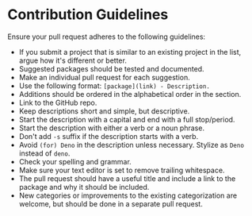 # Contribution Guidelines

Ensure your pull request adheres to the following guidelines:

- If you submit a project that is similar to an existing project in the list, argue how it's different or better.
- Suggested packages should be tested and documented.
- Make an individual pull request for each suggestion.
- Use the following format: `[package](link) - Description.`
- Additions should be ordered in the alphabetical order in the section.
- Link to the GitHub repo.
- Keep descriptions short and simple, but descriptive.
- Start the description with a capital and end with a full stop/period.
- Start the description with either a verb or a noun phrase.
- Don't add `-s` suffix if the description starts with a verb.
- Avoid `(for) Deno` in the description unless necessary. Stylize as `Deno` instead of `deno`.
- Check your spelling and grammar.
- Make sure your text editor is set to remove trailing whitespace.
- The pull request should have a useful title and include a link to the package and why it should be included.
- New categories or improvements to the existing categorization are welcome, but should be done in a separate pull request.
